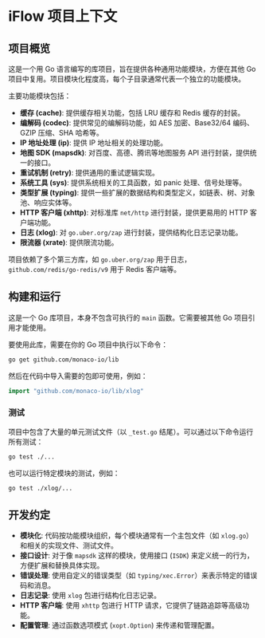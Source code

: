 # iFlow 项目上下文

## 项目概览

这是一个用 Go 语言编写的库项目，旨在提供各种通用功能模块，方便在其他 Go 项目中复用。项目模块化程度高，每个子目录通常代表一个独立的功能模块。

主要功能模块包括：
*   **缓存 (cache)**: 提供缓存相关功能，包括 LRU 缓存和 Redis 缓存的封装。
*   **编解码 (codec)**: 提供常见的编解码功能，如 AES 加密、Base32/64 编码、GZIP 压缩、SHA 哈希等。
*   **IP 地址处理 (ip)**: 提供 IP 地址相关的处理功能。
*   **地图 SDK (mapsdk)**: 对百度、高德、腾讯等地图服务 API 进行封装，提供统一的接口。
*   **重试机制 (retry)**: 提供通用的重试逻辑实现。
*   **系统工具 (sys)**: 提供系统相关的工具函数，如 panic 处理、信号处理等。
*   **类型扩展 (typing)**: 提供一些扩展的数据结构和类型定义，如链表、树、对象池、响应实体等。
*   **HTTP 客户端 (xhttp)**: 对标准库 `net/http` 进行封装，提供更易用的 HTTP 客户端功能。
*   **日志 (xlog)**: 对 `go.uber.org/zap` 进行封装，提供结构化日志记录功能。
*   **限流器 (xrate)**: 提供限流功能。

项目依赖了多个第三方库，如 `go.uber.org/zap` 用于日志，`github.com/redis/go-redis/v9` 用于 Redis 客户端等。

## 构建和运行

这是一个 Go 库项目，本身不包含可执行的 `main` 函数。它需要被其他 Go 项目引用才能使用。

要使用此库，需要在你的 Go 项目中执行以下命令：

```bash
go get github.com/monaco-io/lib
```

然后在代码中导入需要的包即可使用，例如：

```go
import "github.com/monaco-io/lib/xlog"
```

### 测试

项目中包含了大量的单元测试文件（以 `_test.go` 结尾）。可以通过以下命令运行所有测试：

```bash
go test ./...
```

也可以运行特定模块的测试，例如：

```bash
go test ./xlog/...
```

## 开发约定

*   **模块化**: 代码按功能模块组织，每个模块通常有一个主包文件（如 `xlog.go`）和相关的实现文件、测试文件。
*   **接口设计**: 对于像 `mapsdk` 这样的模块，使用接口 (`ISDK`) 来定义统一的行为，方便扩展和替换具体实现。
*   **错误处理**: 使用自定义的错误类型（如 `typing/xec.Error`）来表示特定的错误码和消息。
*   **日志记录**: 使用 `xlog` 包进行结构化日志记录。
*   **HTTP 客户端**: 使用 `xhttp` 包进行 HTTP 请求，它提供了链路追踪等高级功能。
*   **配置管理**: 通过函数选项模式 (`xopt.Option`) 来传递和管理配置。